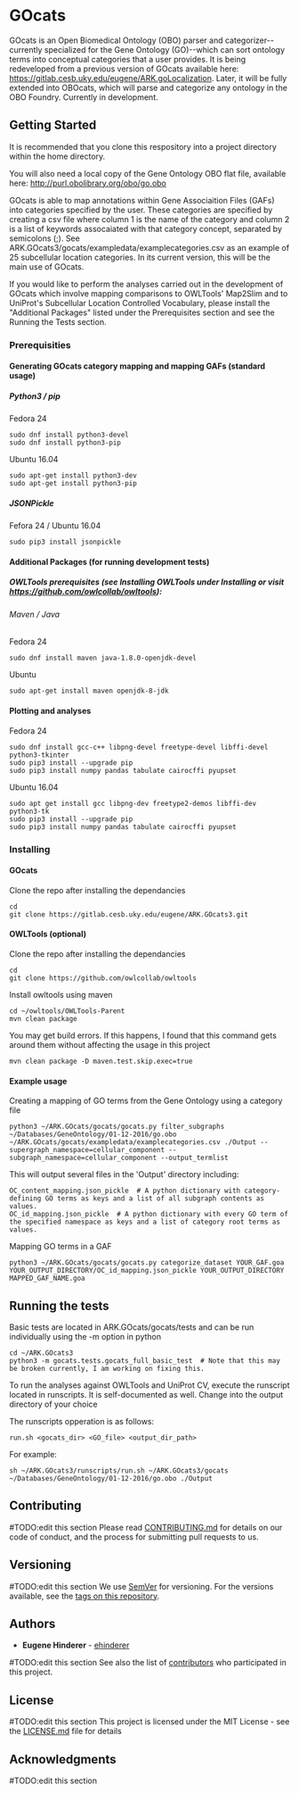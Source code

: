 # GOcats

GOcats is an Open Biomedical Ontology (OBO) parser and categorizer--currently specialized for the Gene Ontology (GO)--which can sort ontology terms into conceptual categories that a user provides. It is being redeveloped from a previous version of GOcats available here: https://gitlab.cesb.uky.edu/eugene/ARK.goLocalization. Later, it will be fully extended into OBOcats, which will parse and categorize any ontology in the OBO Foundry.
Currently in development.

## Getting Started

It is recommended that you clone this respository into a project directory within the home directory. 

You will also need a local copy of the Gene Ontology OBO flat file, available here: http://purl.obolibrary.org/obo/go.obo

GOcats is able to map annotations within Gene Associaition Files (GAFs) into categories specified by the user. These categories are specified by creating a csv file where column 1 is the name of the category and column 2 is a list of keywords assocaiated with that category concept, separated by semicolons (;). See ARK.GOcats3/gocats/exampledata/examplecategories.csv as an example of 25 subcellular location categories. In its current version, this will be the main use of GOcats. 

If you would like to perform the analyses carried out in the development of GOcats which involve mapping comparisons to OWLTools' Map2Slim and to UniProt's Subcellular Location Controlled Vocabulary, please install the "Additional Packages" listed under the Prerequisites section and see the Running the Tests section.

### Prerequisities

#### Generating GOcats category mapping and mapping GAFs (standard usage)

##### Python3 / pip

Fedora 24
```
sudo dnf install python3-devel
sudo dnf install python3-pip
```

Ubuntu 16.04
```
sudo apt-get install python3-dev
sudo apt-get install python3-pip
```

##### JSONPickle

Fefora 24 / Ubuntu 16.04
```
sudo pip3 install jsonpickle
```

#### Additional Packages (for running development tests)

##### OWLTools prerequisites (see Installing OWLTools under Installing or visit https://github.com/owlcollab/owltools):

###### Maven / Java

Fedora 24
```
sudo dnf install maven java-1.8.0-openjdk-devel
```

Ubuntu
```
sudo apt-get install maven openjdk-8-jdk
```

#### Plotting and analyses 

Fedora 24
```
sudo dnf install gcc-c++ libpng-devel freetype-devel libffi-devel python3-tkinter
sudo pip3 install --upgrade pip
sudo pip3 install numpy pandas tabulate cairocffi pyupset
```
Ubuntu 16.04
```
sudo apt get install gcc libpng-dev freetype2-demos libffi-dev python3-tk 
sudo pip3 install --upgrade pip
sudo pip3 install numpy pandas tabulate cairocffi pyupset
```
### Installing

#### GOcats

Clone the repo after installing the dependancies
```
cd
git clone https://gitlab.cesb.uky.edu/eugene/ARK.GOcats3.git
```

#### OWLTools (optional)

Clone the repo after installing the dependancies 
```
cd
git clone https://github.com/owlcollab/owltools
```

Install owltools using maven
```
cd ~/owltools/OWLTools-Parent
mvn clean package
```

You may get build errors. If this happens, I found that this command gets around them without affecting the usage in this project
```
mvn clean package -D maven.test.skip.exec=true
```

#### Example usage

Creating a mapping of GO terms from the Gene Ontology using a category file
```
python3 ~/ARK.GOcats/gocats/gocats.py filter_subgraphs ~/Databases/GeneOntology/01-12-2016/go.obo ~/ARK.GOcats/gocats/exampledata/examplecategories.csv ./Output --supergraph_namespace=cellular_component --subgraph_namespace=cellular_component --output_termlist
```
This will output several files in the 'Output' directory including:
```
OC_content_mapping.json_pickle  # A python dictionary with category-defining GO terms as keys and a list of all subgraph contents as values.
OC_id_mapping.json_pickle  # A python dictionary with every GO term of the specified namespace as keys and a list of category root terms as values.
```

Mapping GO terms in a GAF
```
python3 ~/ARK.GOcats/gocats/gocats.py categorize_dataset YOUR_GAF.goa YOUR_OUTPUT_DIRECTORY/OC_id_mapping.json_pickle YOUR_OUTPUT_DIRECTORY MAPPED_GAF_NAME.goa
```

## Running the tests

Basic tests are located in ARK.GOcats/gocats/tests and can be run individually using the -m option in python
```
cd ~/ARK.GOcats3
python3 -m gocats.tests.gocats_full_basic_test  # Note that this may be broken currently, I am working on fixing this. 
```

To run the analyses against OWLTools and UniProt CV, execute the runscript located in runscripts. It is self-documented as well.
Change into the output directory of your choice

The runscripts opperation is as follows:
```
run.sh <gocats_dir> <GO_file> <output_dir_path>
```

For example:
```
sh ~/ARK.GOcats3/runscripts/run.sh ~/ARK.GOcats3/gocats ~/Databases/GeneOntology/01-12-2016/go.obo ./Output
```

## Contributing

#TODO:edit this section
Please read [CONTRIBUTING.md](CONTRIBUTING.md) for details on our code of conduct, and the process for submitting pull requests to us.

## Versioning

#TODO:edit this section
We use [SemVer](http://semver.org/) for versioning. For the versions available, see the [tags on this repository](https://github.com/your/project/tags). 

## Authors

* **Eugene Hinderer** - [ehinderer](https://github.com/ehinderer)

#TODO:edit this section
See also the list of [contributors](https://github.com/your/project/contributors) who participated in this project.

## License

#TODO:edit this section
This project is licensed under the MIT License - see the [LICENSE.md](LICENSE.md) file for details

## Acknowledgments

#TODO:edit this section

